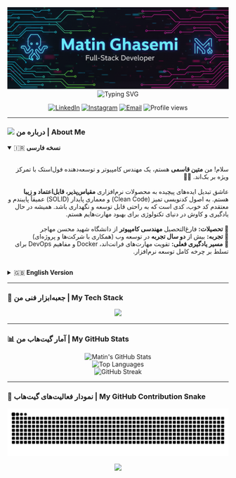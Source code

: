 <div align="center">
<img src="https://raw.githubusercontent.com/matinamking/matinamking/main/banner.png" alt="Matin Ghasemi - Full-Stack Developer Banner">
<br>
<img src="https://readme-typing-svg.vercel.app/api?font=Fira+Code&weight=700&size=28&pause=1000&color=00D2FF&center=true&vCenter=true&width=500&lines=--Welcome+to+my+Digital+Garden+🌱;I'm+a+Full-Stack+Developer;PHP+%7C+Laravel+%7C+Vue.js+Expert" alt="Typing SVG"/>
</div>

<p align="center">
<a href="https://linkedin.com/in/matinamking" target="_blank"><img src="https://img.shields.io/badge/LinkedIn-0077B5?style=for-the-badge&logo=linkedin&logoColor=white" alt="LinkedIn"></a>
<a href="https://instagram.com/matinamking" target="_blank"><img src="https://img.shields.io/badge/Instagram-E4405F?style=for-the-badge&logo=instagram&logoColor=white" alt="Instagram"></a>
<a href="mailto:matin001037@gmail.com" target="_blank"><img src="https://img.shields.io/badge/Email-D14836?style=for-the-badge&logo=gmail&logoColor=white" alt="Email"></a>
<img src="https://komarev.com/ghpvc/?username=matinamking&label=PROFILE%20VIEWS&color=00D2FF&style=for-the-badge" alt="Profile views"/>
</p>

---

### <img src="https://raw.githubusercontent.com/MartinHeinz/MartinHeinz/master/wave.gif" width="25px"> درباره من | About Me

<details open>
<summary>🇮🇷 <strong>نسخه فارسی</strong></summary>
<br/>
<p dir="rtl">
سلام! من <strong>متین قاسمی</strong> هستم، یک مهندس کامپیوتر و توسعه‌دهنده فول‌استک با تمرکز ویژه بر بک‌اند. 👨‍💻
<br><br>
عاشق تبدیل ایده‌های پیچیده به محصولات نرم‌افزاری <strong>مقیاس‌پذیر، قابل‌اعتماد و زیبا</strong> هستم. به اصول کدنویسی تمیز (Clean Code) و معماری پایدار (SOLID) عمیقاً پایبندم و معتقدم کد خوب، کدی است که به راحتی قابل توسعه و نگهداری باشد. همیشه در حال یادگیری و کاوش در دنیای تکنولوژی برای بهبود مهارت‌هایم هستم.
<br/><br/>
🔹 <strong>تحصیلات:</strong> فارغ‌التحصیل <strong>مهندسی کامپیوتر</strong> از دانشگاه شهید محسن مهاجر<br/>
🔹 <strong>تجربه:</strong> بیش از <strong>دو سال تجربه</strong> در توسعه وب (همکاری با شرکت‌ها و پروژه‌ای)<br/>
🔹 <strong>مسیر یادگیری فعلی:</strong> تقویت مهارت‌های فرانت‌اند، Docker و مفاهیم DevOps برای تسلط بر چرخه کامل توسعه نرم‌افزار.
</p>
</details>

<br/>

<details>
<summary>🇬🇧 <strong>English Version</strong></summary>
<br/>
<p align="left">
Hi there! I'm Matin Ghasemi, a Computer Engineer and Full-Stack Developer with a strong focus on the back-end. 👨‍💻
<br><br>
I'm passionate about transforming complex ideas into <strong>scalable, reliable, and elegant</strong> software solutions. As a firm believer in Clean Code principles and SOLID architecture, I'm convinced that good code is both maintainable and extensible. I'm constantly learning and exploring the tech world to enhance my skills.
<br/><br/>
🔹 <strong>Education:</strong> Bachelor's in <strong>Computer Engineering</strong>.<br/>
🔹 <strong>Experience:</strong> Over <strong>2 years of hands-on experience</strong> in web development (corporate and project-based).<br/>
🔹 <strong>Current Learning Path:</strong> Sharpening my front-end skills, diving deeper into <strong>Docker</strong>, and mastering <strong>DevOps</strong> concepts to command the full development lifecycle.
</p>
</details>

---

### 🚀 جعبه‌ابزار فنی من | My Tech Stack
<p align="center">
  <img src="https://skillicons.dev/icons?i=php,laravel,js,vue,alpinejs,html,css,bootstrap,tailwind,mysql,figma,git,docker,postman&perline=7" />
</p>

---

### 📊 آمار گیت‌هاب من | My GitHub Stats
<div align="center">
<img src="https://github-readme-stats.vercel.app/api?username=matinamking&show_icons=true&theme=react&border_color=00D2FF&include_all_commits=true&count_private=true" alt="Matin's GitHub Stats"/>
<br/>
<img src="https://github-readme-stats.vercel.app/api/top-langs/?username=matinamking&layout=compact&theme=react&border_color=00D2FF&count_private=true" alt="Top Languages"/>
<br/>
<img src="https://github-readme-streak-stats.herokuapp.com?user=matinamking&theme=react&border_color=00D2FF" alt="GitHub Streak"/>
</div>

---

### 🐍 نمودار فعالیت‌های گیت‌هاب | My GitHub Contribution Snake
<div align="center">
<img src="https://raw.githubusercontent.com/matinamking/matinamking/output/github-contribution-grid-snake-dark.svg" alt="Snake animation">
</div>

<p align="center">
<img src="https://raw.githubusercontent.com/MartinHeinz/MartinHeinz/master/wave.gif" width="30px">
</p>
